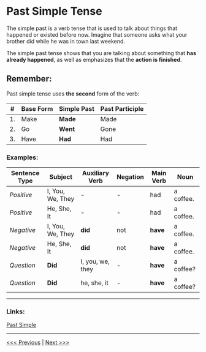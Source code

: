 # Past Simple Tense

The simple past is a verb tense that is used to talk about things that happened or existed before now. Imagine that someone asks what your brother did while he was in town last weekend.

The simple past tense shows that you are talking about something that **has already happened**, as well as emphasizes that the **action is finished**.

## Remember:

Past simple tense uses **the second** form of the verb:

| #   | Base Form | **Simple Past** | Past Participle |
| --- | --------- | --------------- | --------------- |
| 1.  | Make      | **Made**        | Made            |
| 2.  | Go        | **Went**        | Gone            |
| 3.  | Have      | **Had**         | Had             |

### Examples:

| Sentence Type | Subject          | Auxiliary Verb   | Negation | Main Verb | Noun      |
| ------------- | ---------------- | ---------------- | -------- | --------- | --------- |
| _Positive_    | I, You, We, They | -                | -        | had       | a coffee. |
| _Positive_    | He, She, It      | -                | -        | had       | a coffee. |
| _Negative_    | I, You, We, They | **did**          | not      | **have**  | a coffee. |
| _Negative_    | He, She, It      | **did**          | not      | **have**  | a coffee. |
| _Question_    | **Did**          | I, you, we, they | -        | **have**  | a coffee? |
| _Question_    | **Did**          | he, she, it      | -        | **have**  | a coffee? |

---

### Links:

[Past Simple](https://www.grammarly.com/blog/simple-past/)

---

[<<< Previous](./PresentSimpleBeSenstenceExamples.md) | [Next >>>](./PastSimpleSentenceExamples.md)
